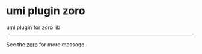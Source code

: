 # umi plugin zoro

umi plugin for zoro lib

---

See the [zoro](https://github.com/FaureWu/zoro) for more message